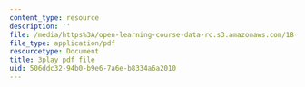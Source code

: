 ```yaml
---
content_type: resource
description: ''
file: /media/https%3A/open-learning-course-data-rc.s3.amazonaws.com/18-085-computational-science-and-engineering-i-fall-2008/506ddc3294b0b9e67a6eb8334a6a2010_2Ola674-PPw.pdf
file_type: application/pdf
resourcetype: Document
title: 3play pdf file
uid: 506ddc32-94b0-b9e6-7a6e-b8334a6a2010
---
```

